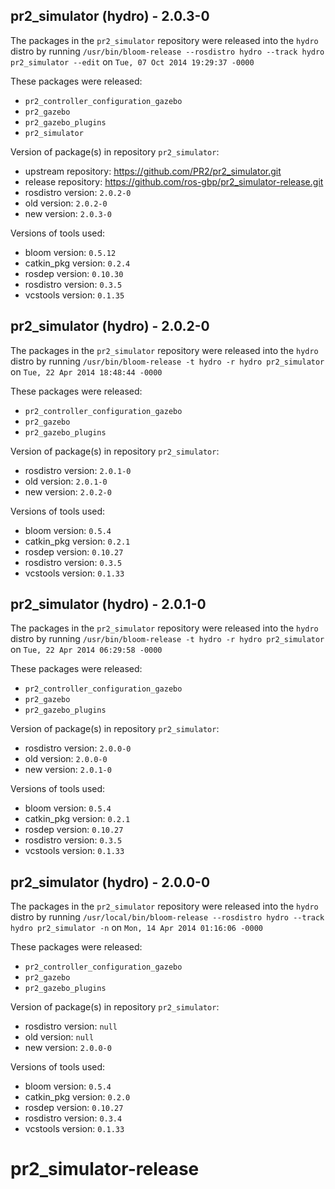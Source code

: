 ## pr2_simulator (hydro) - 2.0.3-0

The packages in the `pr2_simulator` repository were released into the `hydro` distro by running `/usr/bin/bloom-release --rosdistro hydro --track hydro pr2_simulator --edit` on `Tue, 07 Oct 2014 19:29:37 -0000`

These packages were released:
- `pr2_controller_configuration_gazebo`
- `pr2_gazebo`
- `pr2_gazebo_plugins`
- `pr2_simulator`

Version of package(s) in repository `pr2_simulator`:
- upstream repository: https://github.com/PR2/pr2_simulator.git
- release repository: https://github.com/ros-gbp/pr2_simulator-release.git
- rosdistro version: `2.0.2-0`
- old version: `2.0.2-0`
- new version: `2.0.3-0`

Versions of tools used:
- bloom version: `0.5.12`
- catkin_pkg version: `0.2.4`
- rosdep version: `0.10.30`
- rosdistro version: `0.3.5`
- vcstools version: `0.1.35`


## pr2_simulator (hydro) - 2.0.2-0

The packages in the `pr2_simulator` repository were released into the `hydro` distro by running `/usr/bin/bloom-release -t hydro -r hydro pr2_simulator` on `Tue, 22 Apr 2014 18:48:44 -0000`

These packages were released:
- `pr2_controller_configuration_gazebo`
- `pr2_gazebo`
- `pr2_gazebo_plugins`

Version of package(s) in repository `pr2_simulator`:
- rosdistro version: `2.0.1-0`
- old version: `2.0.1-0`
- new version: `2.0.2-0`

Versions of tools used:
- bloom version: `0.5.4`
- catkin_pkg version: `0.2.1`
- rosdep version: `0.10.27`
- rosdistro version: `0.3.5`
- vcstools version: `0.1.33`


## pr2_simulator (hydro) - 2.0.1-0

The packages in the `pr2_simulator` repository were released into the `hydro` distro by running `/usr/bin/bloom-release -t hydro -r hydro pr2_simulator` on `Tue, 22 Apr 2014 06:29:58 -0000`

These packages were released:
- `pr2_controller_configuration_gazebo`
- `pr2_gazebo`
- `pr2_gazebo_plugins`

Version of package(s) in repository `pr2_simulator`:
- rosdistro version: `2.0.0-0`
- old version: `2.0.0-0`
- new version: `2.0.1-0`

Versions of tools used:
- bloom version: `0.5.4`
- catkin_pkg version: `0.2.1`
- rosdep version: `0.10.27`
- rosdistro version: `0.3.5`
- vcstools version: `0.1.33`


## pr2_simulator (hydro) - 2.0.0-0

The packages in the `pr2_simulator` repository were released into the `hydro` distro by running `/usr/local/bin/bloom-release --rosdistro hydro --track hydro pr2_simulator -n` on `Mon, 14 Apr 2014 01:16:06 -0000`

These packages were released:
- `pr2_controller_configuration_gazebo`
- `pr2_gazebo`
- `pr2_gazebo_plugins`

Version of package(s) in repository `pr2_simulator`:
- rosdistro version: `null`
- old version: `null`
- new version: `2.0.0-0`

Versions of tools used:
- bloom version: `0.5.4`
- catkin_pkg version: `0.2.0`
- rosdep version: `0.10.27`
- rosdistro version: `0.3.4`
- vcstools version: `0.1.33`


pr2_simulator-release
=====================
